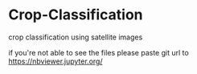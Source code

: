 # Crop-Classification
crop classification using satellite images

if you're not able to see the files please paste git url to https://nbviewer.jupyter.org/ 
